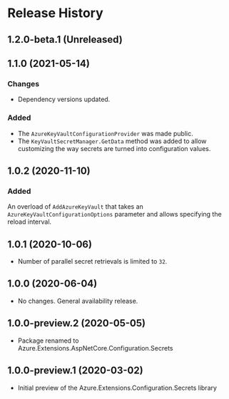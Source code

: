 # Release History

## 1.2.0-beta.1 (Unreleased)


## 1.1.0 (2021-05-14)

### Changes

- Dependency versions updated.

### Added

- The `AzureKeyVaultConfigurationProvider` was made public.
- The `KeyVaultSecretManager.GetData` method was added to allow customizing the way secrets are turned into configuration values.

## 1.0.2 (2020-11-10)

### Added

An overload of `AddAzureKeyVault` that takes an `AzureKeyVaultConfigurationOptions` parameter and allows specifying the reload interval.

## 1.0.1 (2020-10-06)

- Number of parallel secret retrievals is limited to `32`.

## 1.0.0 (2020-06-04)

- No changes. General availability release.

## 1.0.0-preview.2 (2020-05-05)

- Package renamed to Azure.Extensions.AspNetCore.Configuration.Secrets

## 1.0.0-preview.1 (2020-03-02)

- Initial preview of the Azure.Extensions.Configuration.Secrets library
